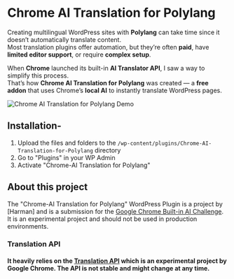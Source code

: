 # Chrome AI Translation for Polylang

Creating multilingual WordPress sites with **Polylang** can take time since it doesn’t automatically translate content.  
Most translation plugins offer automation, but they’re often **paid**, have **limited editor support**, or require **complex setup**.

When **Chrome** launched its built-in **AI Translator API**, I saw a way to simplify this process.  
That’s how **Chrome AI Translation for Polylang** was created — a **free addon** that uses Chrome’s **local AI** to instantly translate WordPress pages.

![Chrome AI Translation for Polylang  Demo](https://autopoly-chromeai-translator.instawp.co/wp-content/uploads/2025/10/autopoly-chrome.gif)

## Installation-

1. Upload the files and folders to the `/wp-content/plugins/Chrome-AI-Translation-for-Polylang` directory
2. Go to "Plugins" in your WP Admin
3. Activate "Chrome-AI Translation for Polylang"

## About this project

The "Chrome-AI Translation for Polylang" WordPress Plugin is a project by [Harman] and is a submission for the [Google Chrome Built-in AI Challenge](https://googlechromeai.devpost.com/).  
It is an experimental project and should not be used in production environments.

### Translation API

#### It heavily relies on the [Translation API](https://developer.chrome.com/docs/ai/translator-api) which is an experimental project by Google Chrome. The API is not stable and might change at any time.
